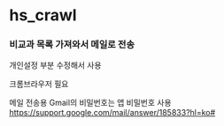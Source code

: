 # hs_crawl

### 비교과 목록 가져와서 메일로 전송

개인설정 부분 수정해서 사용

크롬브라우저 필요

메일 전송용 Gmail의 비밀번호는 앱 비밀번호 사용  
https://support.google.com/mail/answer/185833?hl=ko#

